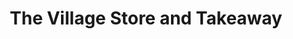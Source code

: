 ---
title: "The Village Store and Takeaway"
url: /durham/the-village-store-and-takeaway/
shop: Lebensmittel
---